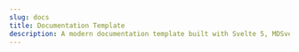 ```yaml
---
slug: docs
title: Documentation Template
description: A modern documentation template built with Svelte 5, MDSvex, and Tailwind CSS.
---
```

